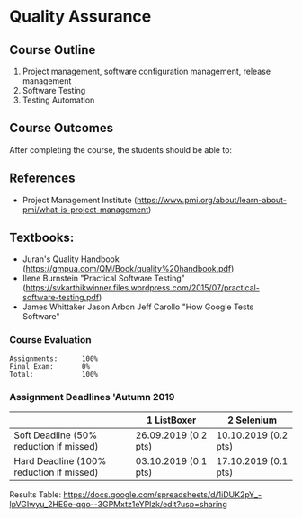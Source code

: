 # Quality Assurance

## Course Outline

1. Project management, software configuration management, release management
2. Software Testing
3. Testing Automation

## Course Outcomes
After completing the course, the students should be able to:


## References
- Project Management Institute (https://www.pmi.org/about/learn-about-pmi/what-is-project-management)

## Textbooks:
* Juran's Quality Handbook (https://gmpua.com/QM/Book/quality%20handbook.pdf)
* Ilene Burnstein "Practical Software Testing" (https://svkarthikwinner.files.wordpress.com/2015/07/practical-software-testing.pdf)
* James Whittaker Jason Arbon Jeff Carollo "How Google Tests Software"

### Course Evaluation
```
Assignments:      100%
Final Exam:       0%
Total:            100%

```

### Assignment Deadlines 'Autumn 2019
|                                          |  1 ListBoxer |2 Selenium |
| ---------------------------------------- | --- | --- |
| Soft Deadline (50% reduction if missed)  | 26.09.2019 (0.2 pts)| 10.10.2019 (0.2 pts)|
| Hard Deadline (100% reduction if missed) | 03.10.2019 (0.1 pts)| 17.10.2019 (0.1 pts)|


Results Table:
https://docs.google.com/spreadsheets/d/1iDUK2pY_-lpVGIwyu_2HE9e-qqo--3GPMxtz1eYPlzk/edit?usp=sharing
